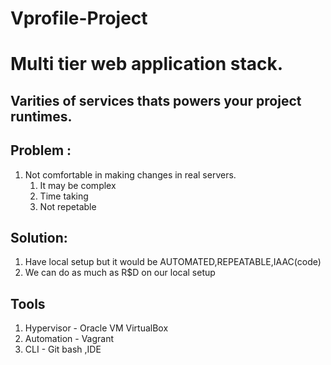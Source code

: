 # Vprofile-Project

# Multi tier web application stack.

## Varities of services thats powers your project runtimes. 

## Problem :
1. Not comfortable in making changes in real servers.
   1. It may be complex
   2. Time taking
   3. Not repetable

## Solution:
1. Have local setup but it would be AUTOMATED,REPEATABLE,IAAC(code)
2. We can do as much as R$D on our local setup

## Tools
1. Hypervisor - Oracle VM VirtualBox
2. Automation - Vagrant
3. CLI - Git bash ,IDE




